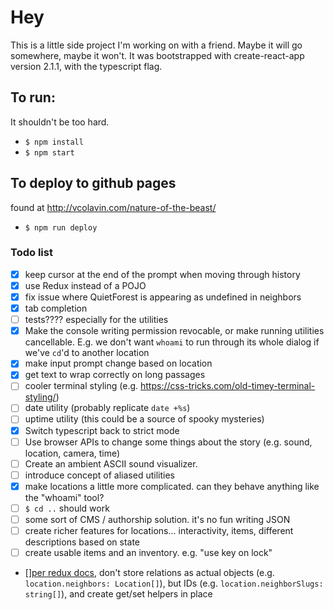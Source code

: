 # Hey

This is a little side project I'm working on with a friend. Maybe it will go somewhere, maybe it won't. It was bootstrapped with create-react-app version 2.1.1, with the typescript flag.

## To run:

It shouldn't be too hard.

-   `$ npm install`
-   `$ npm start`

## To deploy to github pages

found at http://vcolavin.com/nature-of-the-beast/

-   `$ npm run deploy`

### Todo list

-   [x] keep cursor at the end of the prompt when moving through history
-   [x] use Redux instead of a POJO
-   [x] fix issue where QuietForest is appearing as undefined in neighbors
-   [x] tab completion
-   [ ] tests???? especially for the utilities
-   [x] Make the console writing permission revocable, or make running utilities cancellable. E.g. we don't want `whoami` to run through its whole dialog if we've `cd`'d to another location
-   [x] make input prompt change based on location
-   [x] get text to wrap correctly on long passages
-   [ ] cooler terminal styling (e.g. https://css-tricks.com/old-timey-terminal-styling/)
-   [ ] date utility (probably replicate `date +%s`)
-   [ ] uptime utility (this could be a source of spooky mysteries)
-   [x] Switch typescript back to strict mode
-   [ ] Use browser APIs to change some things about the story (e.g. sound, location, camera, time)
-   [ ] Create an ambient ASCII sound visualizer.
-   [ ] introduce concept of aliased utilities
-   [x] make locations a little more complicated. can they behave anything like the "whoami" tool?
-   [ ] `$ cd ..` should work
-   [ ] some sort of CMS / authorship solution. it's no fun writing JSON
-   [ ] create richer features for locations... interactivity, items, different descriptions based on state
-   [ ] create usable items and an inventory. e.g. "use key on lock"
-   [][per redux docs](https://redux.js.org/basics/reducers#note-on-relationships), don't store relations as actual objects (e.g. `location.neighbors: Location[]`), but IDs (e.g. `location.neighborSlugs: string[]`), and create get/set helpers in place
